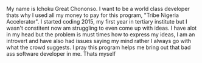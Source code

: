 My name is Ichoku Great Chononso. I want to be a world class developer thats why I used all my money to pay for this program, "Tribe Nigeria Accelerator". I started coding 2015, my first year in tertiary institute but I wasn't constitent now am struggling to even come up with ideas. I have alot in my head but the problem is must times how to express my ideas, I am an introvert and have also had issues saying my mind rather I always go with what the crowd suggests. I pray this program helps me bring out that bad ass software developer in me.
Thats myself
